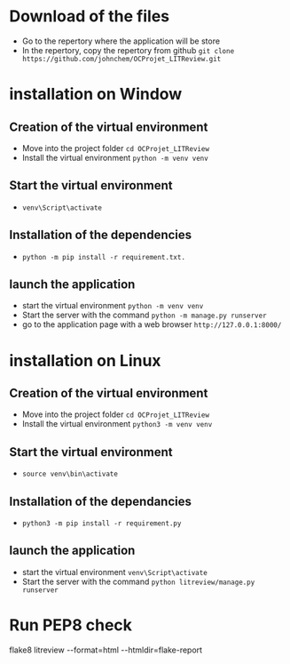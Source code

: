 # Download of the files
- Go to the repertory where the application will be store
- In the repertory, copy the repertory from github
`git clone https://github.com/johnchem/OCProjet_LITReview.git`
# installation on Window
## Creation of the virtual environment
- Move into the project folder
`cd OCProjet_LITReview`
- Install the virtual environment
`python -m venv venv`
## Start the virtual environment
- `venv\Script\activate`
## Installation of the dependencies
- `python -m pip install -r requirement.txt.`
## launch the application
- start the virtual environment
`python -m venv venv`
- Start the server with the command
`python -m manage.py runserver`
- go to the application page with a web browser
`http://127.0.0.1:8000/`

# installation on Linux
## Creation of the virtual environment
- Move into the project folder
`cd OCProjet_LITReview`
- Install the virtual environment
`python3 -m venv venv`
## Start the virtual environment
- `source venv\bin\activate`
## Installation of the dependancies
- `python3 -m pip install -r requirement.py`
## launch the application
- start the virtual environment
`venv\Script\activate`
- Start the server with the command
`python litreview/manage.py runserver`

# Run PEP8 check
flake8 litreview --format=html --htmldir=flake-report
